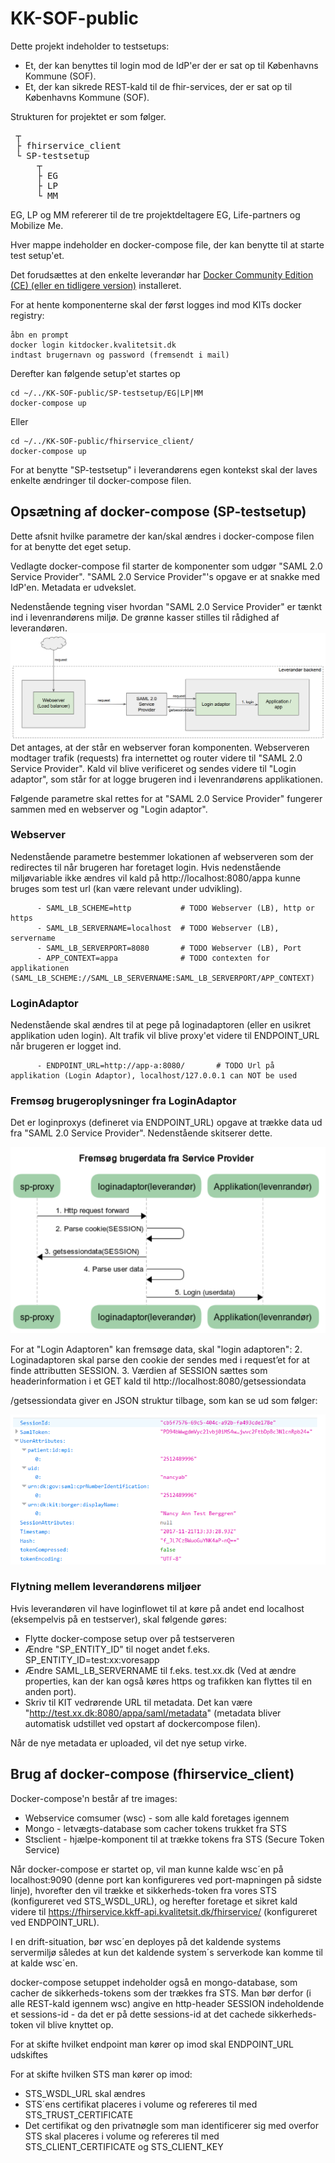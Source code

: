 # KK-SOF-public
Dette projekt indeholder to testsetups:

- Et, der kan benyttes til login mod de IdP'er der er sat op til Københavns Kommune (SOF).
- Et, der kan sikrede REST-kald til de fhir-services, der er sat op til Københavns Kommune (SOF).

Strukturen for projektet er som følger.
<pre>
 ┬  
 ├ fhirservice_client
 └ SP-testsetup  
     ┬  
     ├ EG   
     ├ LP
     └ MM
</pre>

EG, LP og MM refererer til de tre projektdeltagere EG, Life-partners og Mobilize Me.

Hver mappe indeholder en docker-compose file, der kan benytte til at starte test setup'et.

Det forudsættes at den enkelte leverandør har [Docker Community Edition (CE) (eller en tidligere version)](https://docs.docker.com/engine/installation/) installeret.

For at hente komponenterne skal der først logges ind mod KITs docker registry:
```
åbn en prompt
docker login kitdocker.kvalitetsit.dk
indtast brugernavn og password (fremsendt i mail)
```
Derefter kan følgende setup'et startes op

```
cd ~/../KK-SOF-public/SP-testsetup/EG|LP|MM
docker-compose up

```

Eller


```
cd ~/../KK-SOF-public/fhirservice_client/
docker-compose up

```

For at benytte "SP-testsetup" i leverandørens egen kontekst skal der laves enkelte ændringer til docker-compose filen.

## Opsætning af docker-compose (SP-testsetup)
Dette afsnit hvilke parametre der kan/skal ændres i docker-compose filen for at benytte det eget setup.

Vedlagte docker-compose fil starter de komponenter som udgør "SAML 2.0 Service Provider". "SAML 2.0 Service Provider"'s opgave er at snakke med IdP'en. Metadata er udvekslet. 

Nedenstående tegning viser hvordan "SAML 2.0 Service Provider" er tænkt ind i levenrandørens miljø. De grønne kasser stilles til rådighed af leverandøren. 
![overview](/images/overview.png)
Det antages, at der står en webserver foran komponenten. Webserveren modtager trafik (requests) fra internettet og router videre til "SAML 2.0 Service Provider". Kald vil blive verificeret og sendes videre til "Login adaptor", som står for at logge brugeren ind i levenrandørens applikationen.

Følgende parametre skal rettes for at "SAML 2.0 Service Provider" fungerer sammen med en webserver og "Login adaptor".

### Webserver
Nedenstående parametre bestemmer lokationen af webserveren som der redirectes til når brugeren har foretaget login. 
Hvis nedenstående miljøvariable ikke ændres vil kald på http://localhost:8080/appa kunne bruges som test url (kan være relevant under udvikling).

```
      - SAML_LB_SCHEME=http           # TODO Webserver (LB), http or https
      - SAML_LB_SERVERNAME=localhost  # TODO Webserver (LB), servername
      - SAML_LB_SERVERPORT=8080       # TODO Webserver (LB), Port 
      - APP_CONTEXT=appa              # TODO contexten for applikationen (SAML_LB_SCHEME://SAML_LB_SERVERNAME:SAML_LB_SERVERPORT/APP_CONTEXT)
```
### LoginAdaptor
Nedenstående skal ændres til at pege på loginadaptoren (eller en usikret applikation uden login). Alt trafik vil blive proxy'et videre til ENDPOINT_URL når brugeren er logget ind. 
```
      - ENDPOINT_URL=http://app-a:8080/       # TODO Url på applikation (Login Adaptor), localhost/127.0.0.1 can NOT be used
```

### Fremsøg brugeroplysninger fra LoginAdaptor

Det er loginproxys (defineret via ENDPOINT_URL) opgave at trække data ud fra "SAML 2.0 Service Provider". Nedenstående skitserer dette.

![overview](/images/userdata.png)

For at "Login Adaptoren" kan fremsøge data, skal "login adaptoren":
2. Loginadaptoren skal parse den cookie der sendes med i request’et for at finde attributten SESSION.
3. Værdien af SESSION sættes som headerinformation i et GET kald til http://localhost:8080/getsessiondata

/getsessiondata giver en JSON struktur tilbage, som kan se ud som følger:

![json](/images/json.png)

### Flytning mellem leverandørens miljøer
Hvis leverandøren vil have loginflowet til at køre på andet end localhost (eksempelvis på en testserver), skal følgende gøres:
- Flytte docker-compose setup over på testserveren
- Ændre "SP_ENTITY_ID" til noget andet f.eks. SP_ENTITY_ID=test:xx:voresapp
- Ændre SAML_LB_SERVERNAME til f.eks. test.xx.dk (Ved at ændre properties, kan der kan også køres https og trafikken kan flyttes til en anden port).
- Skriv til KIT vedrørende URL til metadata. Det kan være "http://test.xx.dk:8080/appa/saml/metadata" (metadata bliver automatisk udstillet ved opstart af dockercompose filen). 

Når de nye metadata er uploaded, vil det nye setup virke. 

## Brug af docker-compose (fhirservice_client)

Docker-compose'n består af tre images:

- Webservice comsumer (wsc) - som alle kald foretages igennem
- Mongo - letvægts-database som cacher tokens trukket fra STS
- Stsclient - hjælpe-komponent til at trække tokens fra STS (Secure Token Service)

Når docker-compose er startet op, vil man kunne kalde wsc´en på localhost:9090 (denne port kan konfigureres ved port-mapningen på sidste linje), hvorefter den vil trække et sikkerheds-token fra vores STS (konfigureret ved STS_WSDL_URL), og herefter foretage et sikret kald videre til https://fhirservice.kkff-api.kvalitetsit.dk/fhirservice/ (konfigureret ved ENDPOINT_URL).

I en drift-situation, bør wsc´en deployes på det kaldende systems servermiljø således at kun det kaldende system´s serverkode kan komme til at kalde wsc´en.

docker-compose setuppet indeholder også en mongo-database, som cacher de sikkerheds-tokens som der trækkes fra STS. Man bør derfor (i alle REST-kald igennem wsc) angive en http-header SESSION indeholdende et sessions-id - da det er på dette sessions-id at det cachede sikkerheds-token vil blive knyttet op.

For at skifte hvilket endpoint man kører op imod skal ENDPOINT_URL udskiftes

For at skifte hvilken STS man kører op imod:

- STS_WSDL_URL skal ændres
- STS´ens certifikat placeres i volume og refereres til med STS_TRUST_CERTIFICATE
- Det certifikat og den privatnøgle som man identificerer sig med overfor STS skal placeres i volume og refereres til med STS_CLIENT_CERTIFICATE og STS_CLIENT_KEY




